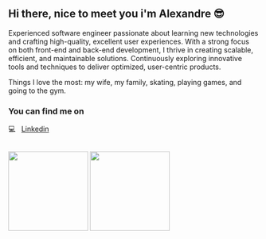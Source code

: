 ## Hi there, nice to meet you i'm Alexandre 😎

Experienced software engineer passionate about learning new technologies and crafting high-quality, excellent user experiences. 
With a strong focus on both front-end and back-end development, I thrive in creating scalable, efficient, and maintainable solutions.
Continuously exploring innovative tools and techniques to deliver optimized, user-centric products.

Things I love the most: my wife, my family, skating, playing games, and going to the gym.

### You can find me on
💻 &nbsp; [Linkedin](https://www.linkedin.com/in/alexandrefcg/?locale=en_US/)<br>

<br>

<div align="left">
  <img height="160em" src="https://github-readme-stats-git-masterrstaa-rickstaa.vercel.app/api?username=Alexandrefcg&count_private=true&show_icons=true&theme=dracula&include_all_commits=true"/>
  <img height="160em" src="https://github-readme-stats-git-masterrstaa-rickstaa.vercel.app/api/top-langs/?username=Alexandrefcg&layout=compact&langs_count=7&theme=dracula&include_all_commits=true"/>
</div>
